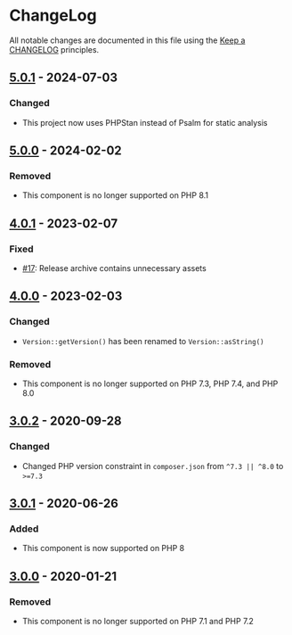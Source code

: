 # ChangeLog

All notable changes are documented in this file using the [Keep a CHANGELOG](https://keepachangelog.com/) principles.

## [5.0.1] - 2024-07-03

### Changed

* This project now uses PHPStan instead of Psalm for static analysis

## [5.0.0] - 2024-02-02

### Removed

* This component is no longer supported on PHP 8.1

## [4.0.1] - 2023-02-07

### Fixed

* [#17](https://github.com/sebastianbergmann/version/pull/17): Release archive contains unnecessary assets

## [4.0.0] - 2023-02-03

### Changed

* `Version::getVersion()` has been renamed to `Version::asString()`

### Removed

* This component is no longer supported on PHP 7.3, PHP 7.4, and PHP 8.0

## [3.0.2] - 2020-09-28

### Changed

* Changed PHP version constraint in `composer.json` from `^7.3 || ^8.0` to `>=7.3`

## [3.0.1] - 2020-06-26

### Added

* This component is now supported on PHP 8

## [3.0.0] - 2020-01-21

### Removed

* This component is no longer supported on PHP 7.1 and PHP 7.2

[5.0.1]: https://github.com/sebastianbergmann/version/compare/5.0.0...5.0.1
[5.0.0]: https://github.com/sebastianbergmann/version/compare/4.0...5.0.0
[4.0.1]: https://github.com/sebastianbergmann/version/compare/4.0.0...4.0.1
[4.0.0]: https://github.com/sebastianbergmann/version/compare/3.0.2...4.0.0
[3.0.2]: https://github.com/sebastianbergmann/version/compare/3.0.1...3.0.2
[3.0.1]: https://github.com/sebastianbergmann/version/compare/3.0.0...3.0.1
[3.0.0]: https://github.com/sebastianbergmann/version/compare/2.0.1...3.0.0
